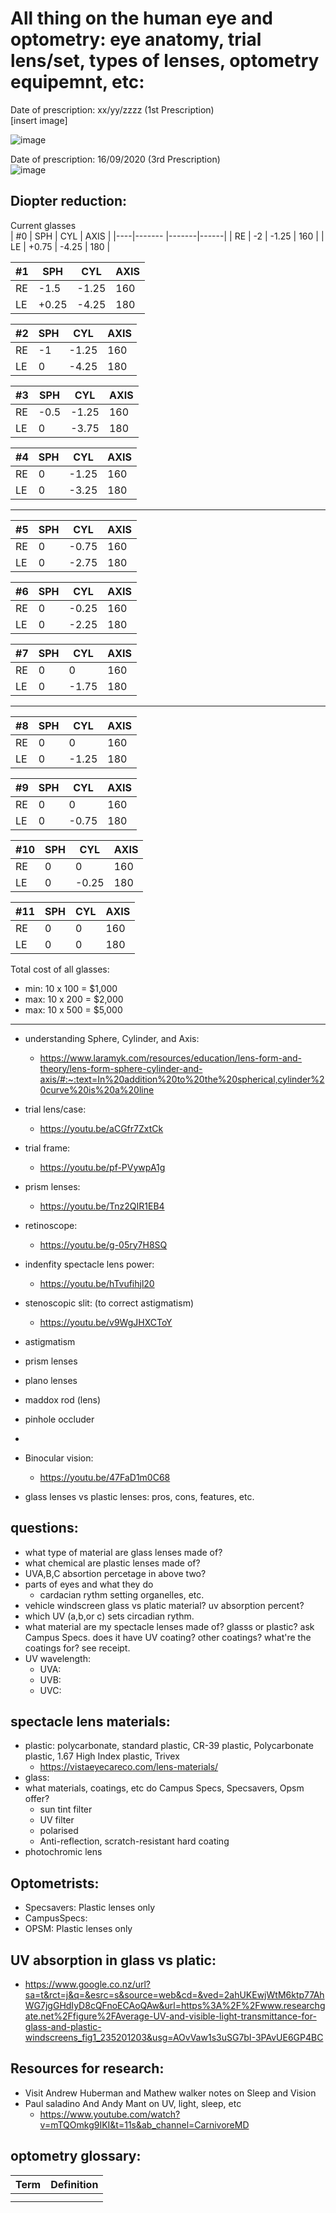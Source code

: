 # All thing on the human eye and optometry: eye anatomy, trial lens/set, types of lenses, optometry equipemnt, etc: 

Date of prescription: xx/yy/zzzz (1st Prescription)  
[insert image]

![image](https://user-images.githubusercontent.com/42329930/204157186-26ff80b8-6f8e-417a-9965-aa5656e7ef5d.png)  

Date of prescription: 16/09/2020 (3rd Prescription)  
![image](https://user-images.githubusercontent.com/42329930/204157142-dac0efb6-6727-4fea-86b6-0846c8895102.png)  


## Diopter reduction:

Current glasses			
| #0 | SPH    | CYL   | AXIS |
|----|------- |-------|------|
| RE | -2     | -1.25 | 160  |
| LE | +0.75  | -4.25 | 180  |
			
			
| #1 | SPH   | CYL   | AXIS |
|----|-------|-------|------|
| RE | -1.5  | -1.25 | 160  |
| LE | +0.25 | -4.25 | 180  |
			
			
| #2 | SPH    | CYL    | AXIS |
|----|--------|--------|------|
| RE | -1     | -1.25  | 160  |
| LE | 0      | -4.25  | 180  |
			
			
| #3 | SPH  | CYL   | AXIS | 
|----|------|-------|------|
| RE | -0.5 | -1.25 | 160  |
| LE | 0    | -3.75 | 180  | 
			
			
| #4 | SPH   | CYL   | AXIS | 
|----|-------|-------|------|
| RE | 0     | -1.25 |  160 |
| LE | 0     | -3.25 |  180 |
	
--------------------------------------------------	
			
| #5 | SPH | CYL   | AXIS |
|----|-----|-------|------|
| RE | 0   | -0.75 | 160  |
| LE | 0   | -2.75  | 180  |
			
			
| #6 | SPH | CYL  | AXIS | 
|----|-----|------|------|
| RE | 0   | -0.25 | 160 | 
| LE | 0   | -2.25 | 180 | 


| #7 | SPH | CYL   | AXIS | 
|----|-----|-------|------|
| RE | 0   | 0     | 160  | 
| LE | 0   | -1.75 | 180  | 

--------------------------------------------------

| #8 | SPH | CYL   | AXIS | 
|----|-----|-------|------|
| RE | 0   | 0     | 160  | 
| LE | 0   | -1.25 | 180  | 


| #9 | SPH | CYL   | AXIS | 
|----|-----|-------|------|
| RE | 0   | 0     | 160  | 
| LE | 0   | -0.75 | 180  | 


| #10 | SPH | CYL   | AXIS | 
|-----|-----|-------|------|
| RE  | 0   | 0     | 160  | 
| LE  | 0   | -0.25 | 180  | 


| #11 | SPH | CYL | AXIS | 
|-----|-----|-----|------|
| RE  | 0   | 0   | 160  | 
| LE  | 0   | 0   | 180  | 



Total cost of all glasses:
- min: 10 x 100 = $1,000
- max: 10 x 200 = $2,000
- max: 10 x 500 = $5,000

-------------------------------------------------------------------------------------------------------------------------------------------------

- understanding Sphere, Cylinder, and Axis: 
    - https://www.laramyk.com/resources/education/lens-form-and-theory/lens-form-sphere-cylinder-and-axis/#:~:text=In%20addition%20to%20the%20spherical,cylinder%20curve%20is%20a%20line
  
- trial lens/case:
    - https://youtu.be/aCGfr7ZxtCk

- trial frame: 
    - https://youtu.be/pf-PVywpA1g 

- prism lenses: 
    - https://youtu.be/Tnz2QIR1EB4

- retinoscope: 
    - https://youtu.be/g-05ry7H8SQ

- indenfity spectacle lens power: 
    - https://youtu.be/hTvufihjl20

- stenoscopic slit: (to correct astigmatism)
    - https://youtu.be/v9WgJHXCToY

- astigmatism
- prism lenses
- plano lenses
- maddox rod (lens)
- pinhole occluder
- 


- Binocular vision:
    - https://youtu.be/47FaD1m0C68
    
- glass lenses vs plastic lenses: pros, cons, features, etc.

## questions:
- what type of material are glass lenses made of? 
- what chemical are plastic lenses made of? 
- UVA,B,C absortion percetage in above two? 
- parts of eyes and what they do  
    - cardacian rythm setting organelles, etc. 
- vehicle windscreen glass vs platic material? uv absorption percent?
- which UV (a,b,or c) sets circadian rythm. 
- what material are my spectacle lenses made of? glasss or plastic? ask Campus Specs. does it have UV coating? other coatings? what're the coatings for? see receipt. 
- UV wavelength:
    - UVA:
    - UVB:
    - UVC: 
    
    
## spectacle lens materials: 
- plastic: polycarbonate, standard plastic, CR-39 plastic, Polycarbonate plastic, 1.67 High Index plastic, Trivex
    - https://vistaeyecareco.com/lens-materials/  
- glass: 
- what materials, coatings, etc do Campus Specs, Specsavers, Opsm offer? 
    - sun tint filter
    - UV filter
    - polarised
    - Anti-reflection, scratch-resistant hard coating
- photochromic lens

## Optometrists:
- Specsavers: Plastic lenses only
- CampusSpecs:
- OPSM: Plastic lenses only



## UV absorption in glass vs platic: 
- https://www.google.co.nz/url?sa=t&rct=j&q=&esrc=s&source=web&cd=&ved=2ahUKEwjWtM6ktp77AhWG7jgGHdIyD8cQFnoECAoQAw&url=https%3A%2F%2Fwww.researchgate.net%2Ffigure%2FAverage-UV-and-visible-light-transmittance-for-glass-and-plastic-windscreens_fig1_235201203&usg=AOvVaw1s3uSG7bI-3PAvUE6GP4BC



## Resources for research:
- Visit Andrew Huberman and Mathew walker notes on Sleep and Vision  
- Paul saladino And Andy Mant on UV, light, sleep, etc
    - https://www.youtube.com/watch?v=mTQOmkg9IKI&t=11s&ab_channel=CarnivoreMD

## optometry glossary: 
| Term | Definition |
|--|--|
|  |  |
|  |  |


